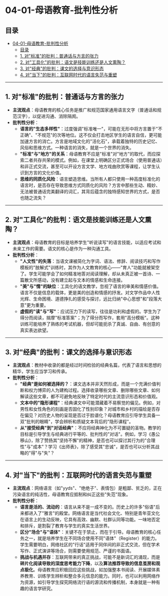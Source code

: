 # 04-01-母语教育-批判性分析

## 目录

- [04-01-母语教育-批判性分析](#04-01-母语教育-批判性分析)
  - [目录](#目录)
  - [1. 对"标准"的批判：普通话与方言的张力](#1-对标准的批判普通话与方言的张力)
  - [2. 对"工具化"的批判：语文是技能训练还是人文熏陶？](#2-对工具化的批判语文是技能训练还是人文熏陶)
  - [3. 对"经典"的批判：课文的选择与意识形态](#3-对经典的批判课文的选择与意识形态)
  - [4. 对"当下"的批判：互联网时代的语言失范与重塑](#4-对当下的批判互联网时代的语言失范与重塑)

---

## 1. 对"标准"的批判：普通话与方言的张力

- **主流观点**：母语教育的核心任务是推广和规范国家通用语言文字（普通话和规范汉字），以促进沟通、消除隔阂。
- **批判性分析**：
  - **语言的"生态多样性"**：过度强调"标准唯一"，可能在无形中将方言置于"不正确"、"不规范"的次等地位。这不仅会打击地区学生的语言自信，更可能加速方言的消亡。方言是地域文化的"活化石"，承载着独特的历史记忆、风俗和思维方式。一种语言的消失，就是一个世界的消失。
  - **"标准"与"地方"的关系**：母语教育不应是"标准"对"地方"的取代，而应探索二者共存共荣的模式。例如，在课堂上明确区分正式场合（使用普通话）和非正式交流，甚至可以开设方言文学、地方戏曲欣赏等课程，让学生认识到方言的文化价值。
  - **思维的同质化风险**：语言塑造思维。当所有人都只使用一种高度标准化的语言时，是否存在导致思维方式同质化的风险？方言中那些生动、精妙、无法被普通话完美翻译的词汇，其背后蕴含的独特感知世界的方式，是否也随之流失？

---

## 2. 对"工具化"的批判：语文是技能训练还是人文熏陶？

- **主流观点**：母语教育的目标是培养学生"听说读写"的语言技能，以适应考试和未来工作的需要。语文的核心是作为一种沟通工具。
- **批判性分析**：
  - **"人文性"的失落**：当语文课被简化为字词、语法、修辞、阅读技巧和写作模板的"肢解式"训练时，其作为人文教育的核心——"育人"功能就被架空了。学生可能学会了如何精准地答对阅读理解，却从未真正被一首诗、一篇散文所感动，没有建立起与文本的情感和生命连接。
  - **"美"与"情"的缺位**：工具化的语文教学，忽视了语言的审美和情感价值。语言不仅是信息的载体，更是美的创造和情感的抒发。对文学作品中人性光辉、生命困境、道德挣扎的感受与探讨，远比归纳"中心思想"和"段落大意"更为重要。
  - **虚假的"读"与"写"**：应试压力下的读写，往往是功利和虚假的。学生为了得分而阅读，揣摩"标准答案"；为了得分而写作，套用"高分模板"。这种训练可能培养了熟练的考试机器，但却可能扼杀了真诚、自由、有创意的真实表达欲望。

---

## 3. 对"经典"的批判：课文的选择与意识形态

- **主流观点**：教材中收录的都是经过时间检验的经典名篇，代表了语言和思想的精华，学生应当学习和传承。
- **批判性分析**：
  - **"经典"是如何被选择的？**：课文选本并非天然形成，而是一个充满价值判断和权力博弈的人为建构过程。选择收录哪些文章、删除哪些文章、如何解读这些文章，都不可避免地反映了特定时代的主流意识形态和价值观。
  - **文本中的"隐形课程"**：经典课文中可能潜藏着不易察觉的偏见。例如，对男性和女性角色的刻画是否固化了性别印象？对城市和乡村的描绘是否存在偏见？对历史人物的呈现是否过于脸谱化？母语教育应引导学生具备一双"批判的眼睛"，学会辨析和质疑文本背后的"隐形课程"。
  - **从"接受经典"到"对话经典"**：不应将经典神化为不可置疑的圣物。教学的目标是引导学生与经典进行平等的、批判性的"对话"。例如，学习《愚公移山》，除了赞扬其"坚持不懈"的精神，是否也可以探讨其行为的"合理性"与"成本"？学习《出师表》，除了感受其"忠诚"，是否也可以分析其战略的"得"与"失"？

---

## 4. 对"当下"的批判：互联网时代的语言失范与重塑

- **主流观点**：网络语言（如"yyds"、"绝绝子"、表情包）是粗鄙、贫乏的，正在污染语言的纯洁性，母语教育应抵制和纠正这些"失范"现象。
- **批判性分析**：
  - **语言是活的、流动的**：语言从来不是一成不变的。历史上的许多"俗语"后来都进入了"雅言"的殿堂。网络语言是当代社会文化、特别是青年亚文化在语言上的生动反映，它具有高效、幽默、社群认同等功能。一味地否定和排斥，是割裂了教育与学生的真实生活世界。
  - **区分"场合"与"语体"**：关键不在于禁止，而在于引导。母语教育的核心任务之一，就是培养学生在不同场合使用不同"语体"（Register）的能力。学生需要明白，网络社区的"行话"适用于同伴间的非正式交流，但在学术写作、正式演讲等场合，则需要使用规范、严谨的书面语。
  - **挑战与机遇并存**：互联网带来的真正挑战，可能不是新词汇的涌现，而是**碎片化阅读导致的深度思考能力下降**，以及**算法推荐导致的信息茧房和观点极化**。母语教育应积极回应这些挑战，如加强整本书阅读、开展媒体素养教育、训练学生辨析和整合多元信息的能力。同时，也可以利用网络作为资源，如引导学生探究网络流行语的源流和传播机制，本身就是一种有趣的语言学研究。
